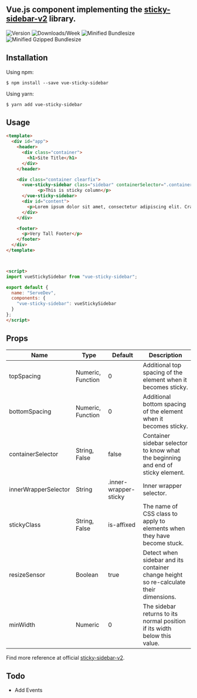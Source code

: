 ## Vue.js component implementing the [sticky-sidebar-v2](https://github.com/blixhavn/sticky-sidebar-v2) library.
![Version](https://badgen.net/npm/v/vue-sticky-sidebar)
![Downloads/Week](https://badgen.net/npm/dw/vue-sticky-sidebar)
![Minified Bundlesize](https://badgen.net/bundlephobia/min/vue-sticky-sidebar)
![Minified Gzipped Bundlesize](https://badgen.net/bundlephobia/minzip/vue-sticky-sidebar)

## Installation
Using npm:
```shell
$ npm install --save vue-sticky-sidebar
```
Using yarn:
```shell
$ yarn add vue-sticky-sidebar
```

## Usage
```html
<template>
  <div id="app">
    <header>
      <div class="container">
        <h1>Site Title</h1>
      </div>
    </header>

    <div class="container clearfix">
      <vue-sticky-sidebar class="sidebar" containerSelector=".container" innerWrapperSelector='.sidebar__inner'>
            <p>This is sticky column</p>
      </vue-sticky-sidebar>
      <div id="content">
        <p>Lorem ipsum dolor sit amet, consectetur adipiscing elit. Cras tempus id leo et aliquam. Proin consectetur ligula vel neque cursus laoreet. Nullam dignissim, augue at consectetur pellentesque, metus ipsum interdum sapien, quis ornare quam enim vel ipsum.</p> dolor.</p>
      </div>
    </div>

    <footer>
      <p>Very Tall Footer</p>
    </footer>
  </div>
</template>



<script>
import vueStickySidebar from "vue-sticky-sidebar";

export default {
  name: "ServeDev",
  components: {
    "vue-sticky-sidebar": vueStickySidebar
  }
};
</script>
```

## Props
| Name                | Type               |  Default                 |  Description                                                                          |
|---------------------|--------------------|--------------------------|---------------------------------------------------------------------------------------|
| topSpacing          |  Numeric, Function |  0                       | Additional top spacing of the element when it becomes sticky.                         |
| bottomSpacing       |  Numeric, Function |  0                       | Additional bottom spacing of the element when it becomes sticky.                      |
| containerSelector   |  String, False     |  false                   | Container sidebar selector to know what the beginning and end of sticky element.      |
| innerWrapperSelector|  String            |  .inner-wrapper-sticky   | Inner wrapper selector.                                                               |
| stickyClass         |  String, False     |  is-affixed              | The name of CSS class to apply to elements when they have become stuck.               |
| resizeSensor        |  Boolean           |  true                    | Detect when sidebar and its container change height so re-calculate their dimensions. |
| minWidth            |  Numeric           |   0                      | The sidebar returns to its normal position if its width below this value.             |

Find more reference at official [sticky-sidebar-v2](https://github.com/blixhavn/sticky-sidebar-v2).
## Todo
- Add Events
